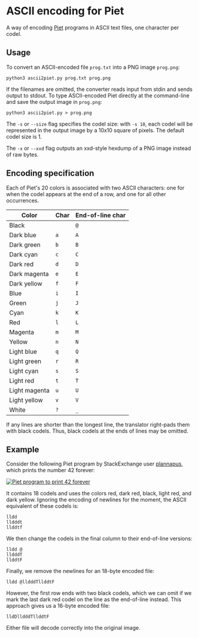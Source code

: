 # ASCII encoding for Piet

A way of encoding [Piet](https://esolangs.org/wiki/Piet) programs in ASCII text files, one character per codel.

## Usage

To convert an ASCII-encoded file `prog.txt` into a PNG image `prog.png`:

    python3 ascii2piet.py prog.txt prog.png

If the filenames are omitted, the converter reads input from stdin and sends output to stdout. To type ASCII-encoded Piet directly at the command-line and save the output image in `prog.png`:

    python3 ascii2piet.py > prog.png

The `-s` or `--size` flag specifies the codel size: with `-s 10`, each codel will be represented in the output image by a 10x10 square of pixels. The default codel size is 1. 

The `-x` or `--xxd` flag outputs an xxd-style hexdump of a PNG image instead of raw bytes.

## Encoding specification

Each of Piet's 20 colors is associated with two ASCII characters: one for when the codel appears at the end of a row, and one for all other occurrences.

Color         | Char | End-of-line char
--------------|------|-----------------
Black         | <code>&nbsp;</code> | `@`
Dark blue     | `a`  | `A`
Dark green    | `b`  | `B`
Dark cyan     | `c`  | `C`
Dark red      | `d`  | `D`
Dark magenta  | `e`  | `E`
Dark yellow   | `f`  | `F`
Blue          | `i`  | `I`
Green         | `j`  | `J`
Cyan          | `k`  | `K`
Red           | `l`  | `L`
Magenta       | `m`  | `M`
Yellow        | `n`  | `N`
Light blue    | `q`  | `Q`
Light green   | `r`  | `R`
Light cyan    | `s`  | `S`
Light red     | `t`  | `T`
Light magenta | `u`  | `U`
Light yellow  | `v`  | `V`
White         | `?`  | `_`

If any lines are shorter than the longest line, the translator right-pads them with black codels. Thus, black codels at the ends of lines may be omitted.

## Example

Consider the following Piet program by StackExchange user [plannapus](https://codegolf.stackexchange.com/users/6741/plannapus), which prints the number 42 forever:

<a href="https://codegolf.stackexchange.com/a/22977/16766"><img src="https://i.stack.imgur.com/6hZwO.png" alt="Piet program to print 42 forever" /></a>

It contains 18 codels and uses the colors red, dark red, black, light red, and dark yellow. Ignoring the encoding of newlines for the moment, the ASCII equivalent of these codels is:

    lldd  
    lldddt
    llddtf

We then change the codels in the final column to their end-of-line versions:

    lldd @
    lldddT
    llddtF

Finally, we remove the newlines for an 18-byte encoded file:

    lldd @lldddTllddtF

However, the first row ends with two black codels, which we can omit if we mark the last dark red codel on the line as the end-of-line instead. This approach gives us a 16-byte encoded file:

    lldDlldddTllddtF

Either file will decode correctly into the original image.
